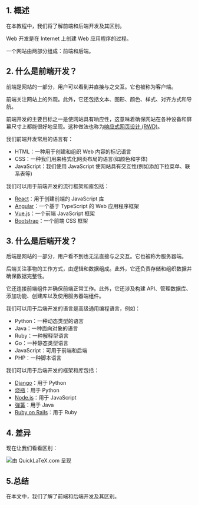 ## 1. 概述

在本教程中，我们将了解前端和后端开发及其区别。

Web 开发是在 Internet 上创建 Web 应用程序的过程。

一个网站由两部分组成：前端和后端。

## 2. 什么是前端开发？

前端是网站的一部分，用户可以看到并直接与之交互。它也被称为客户端。

前端关注网站上的外观。此外，它还包括文本、图形、颜色、样式、对齐方式和导航。

前端开发的主要目标之一是使网站具有响应性，这意味着确保网站在各种设备和屏幕尺寸上都能很好地呈现。这种做法也称为[响应式网页设计 (RWD)](https://en.wikipedia.org/wiki/Responsive_web_design)。

我们前端开发常用的语言有：

-   HTML：一种用于创建和组织 Web 内容的标记语言
-   CSS：一种我们用来格式化网页布局的语言(如颜色和字体)
-   JavaScript：我们使用 JavaScript 使网站具有交互性(例如添加下拉菜单、联系表等)

我们可以用于前端开发的流行框架和库包括：

-   [React](https://reactjs.org/)：用于创建前端的 JavaScript 库
-   [Angular](https://angular.io/)：一个基于 TypeScript 的 Web 应用程序框架
-   [Vue.js](https://vuejs.org/)：一个前端 JavaScript 框架
-   [Bootstrap](https://getbootstrap.com/)：一个前端 CSS 框架

## 3. 什么是后端开发？

后端是网站的一部分，用户看不到也无法直接与之交互。它也被称为服务器端。

后端关注事物的工作方式，由逻辑和数据组成。此外，它还负责存储和组织数据并确保数据完整性。

它还连接前端组件并确保前端正常工作。此外，它还涉及构建 API、管理数据库、添加功能、创建库以及使用服务器端组件。

我们可以用于后端开发的语言是高级通用编程语言，例如：

-   Python：一种动态类型的语言
-   Java：一种面向对象的语言
-   Ruby：一种解释型语言
-   Go：一种静态类型语言
-   JavaScript：可用于前端和后端
-   PHP：一种脚本语言

我们可以用于后端开发的框架和库包括：

-   [Django](https://www.djangoproject.com/)：用于 Python
-   [烧瓶](https://flask.palletsprojects.com/en/2.2.x/)：用于 Python
-   [Node.js](https://nodejs.org/en/)：用于 JavaScript
-   [弹簧](https://spring.io/)：用于 Java
-   [Ruby on Rails](https://rubyonrails.org/)：用于 Ruby

## 4. 差异

现在让我们看看区别：

![由 QuickLaTeX.com 呈现](https://www.baeldung.com/wp-content/ql-cache/quicklatex.com-124e8d850be92964aebc1d5f5cd36e28_l3.svg)

## 5.总结

在本文中，我们了解了前端和后端开发及其区别。